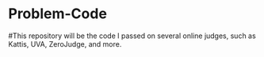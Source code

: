 # Problem-Code
#This repository will be the code I passed on several online judges, such as Kattis, UVA, ZeroJudge, and more.
